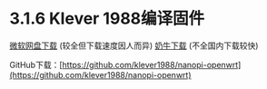 # 3.1.6 Klever 1988编译固件

[微软网盘下载](https://cccscls-my.sharepoint.com/:f:/g/personal/boss\_jldjld\_com/EhZSWiGsnoZJsnPt5zvIdl8BR3GJlsJZaYsWjooxJad2WA?e=6mvdd5) (较全但下载速度因人而异) [奶牛下载](https://bigdongdong.cowtransfer.com/s/a8619cce7ef640) (不全国内下载较快)

GitHub下载：[https://github.com/klever1988/nanopi-openwrt](https://github.com/klever1988/nanopi-openwrt)

